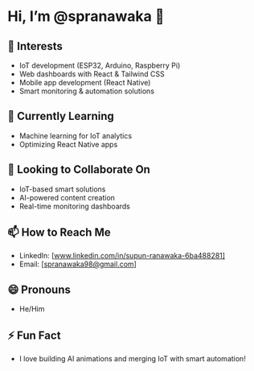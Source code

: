 # Hi, I’m @spranawaka 👋

## 👀 Interests
- IoT development (ESP32, Arduino, Raspberry Pi)
- Web dashboards with React & Tailwind CSS
- Mobile app development (React Native)
- Smart monitoring & automation solutions

## 🌱 Currently Learning
- Machine learning for IoT analytics
- Optimizing React Native apps

## 💞️ Looking to Collaborate On
- IoT-based smart solutions
- AI-powered content creation
- Real-time monitoring dashboards

## 📫 How to Reach Me
- LinkedIn: [www.linkedin.com/in/supun-ranawaka-6ba488281]
- Email: [spranawaka98@gmail.com]

## 😄 Pronouns
- He/Him

## ⚡ Fun Fact
- I love building AI animations and merging IoT with smart automation!

<!---
spranawaka/spranawaka is a ✨ special ✨ repository because its `README.md` file appears on your GitHub profile.
You can click the Preview link to take a look at your changes.
--->
